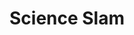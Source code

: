 ---
id: "science-slam" # nochmal überlegen
method: "Einmalige außerkurrikulare Veranstaltung"
institution: "Fakultät für Wirtschafts- und Sozialwissenschaften"
title: "Science Slam"
title_project:
title_short: "Science Slam"
period: "Sep 24 ­­- Sep 25 (12 months)"
foerderlinie: "Fachübergreifende Data Literacy Education"
round: "3"
filter: "3"
lecture2go:
uhh_url: "https://www.hcl.uni-hamburg.de/ddlitlab/data-literacy-lehrlabor/dritte-foerderrunde/04-science-slam.html, https://www.hcl.uni-hamburg.de/ddlitlab/news/2025-06-11-science-slam.html"
contributors:
mentor: "Larissa Gebken"
quote:
text: |
    ## Ausrichtung des Projekts

    Das Projekt bietet ein niederschwelliges Angebot für Schüler:innen zu den Themen Nachhaltigkeit, Daten und Digitalisierung. Ein zentrales Ziel des Projekts ist es, insbesondere FLINTA-Teilnehmer:innen für Data Literacy-Themen zu begeistern, indem der Fokus auf Nachhaltigkeit gelegt wird. Durch diese Verbindung sollen das Interesse und die Beteiligung dieser Gruppe an den relevanten Themen der digitalen Welt geweckt und gleichzeitig ein tieferes Verständnis für nachhaltige Ansätze entwickelt werden.

    ### Lehrperspektiven
    
    Wie ist die Veranstaltung gelaufen? Wie war sie didaktisch aufgebaut, welches Feedback gab es seitens der Studierenden? Und welchen Tipp möchten Sie anderen Lehrenden auf den Weg geben, wenn diese ein ähnliches Lehrprojekt planen? Diese und weitere Fragen beantworten Philipp Bach und Gangli Tan im Interview:

    ### Projektumsetzung

    Das Projekt beginnt damit, potenzielle Science Slammer:innen zu finden, die sich mit Themen rund um Nachhaltigkeit, Daten und Digitalisierung beschäftigen. Dabei wird ein besonderer Fokus auf die Unterstützung von Science Slam Neulingen gelegt, indem ihnen ein Workshop zur Vortragsvorbereitung angeboten wird. Nach der intensiven Vorbereitung folgt die Durchführung des Science Slams, bei dem die Teilnehmer:innen ihr Wissen und ihre Präsentationsfähigkeiten unter Beweis stellen können. Abschließend wird das Projekt durch eine Evaluation von den Teilnehmenden begleitet, deren Ergebnisse ausgewertet werden, um die Wirkung und den Erfolg der Veranstaltung zu bewerten.

image: "https://www.hcl.uni-hamburg.de/16954393/alexander-sinn-kgltfcgfc28-unsplash-733x414-b3579c0bf0dbc8eb96973d5799eec2683cf31ced.jpg"
image_credit: "Alexander Sinn / unsplash"
link_external:
stine:
---